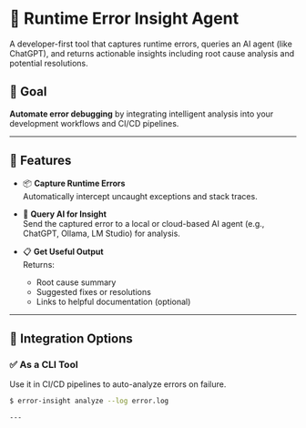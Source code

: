 # 🧠 Runtime Error Insight Agent

A developer-first tool that captures runtime errors, queries an AI agent (like ChatGPT), and returns actionable insights including root cause analysis and potential resolutions.

## 🎯 Goal

**Automate error debugging** by integrating intelligent analysis into your development workflows and CI/CD pipelines.

---

## 🚀 Features

- 📦 **Capture Runtime Errors**  
  Automatically intercept uncaught exceptions and stack traces.

- 🤖 **Query AI for Insight**  
  Send the captured error to a local or cloud-based AI agent (e.g., ChatGPT, Ollama, LM Studio) for analysis.

- 📋 **Get Useful Output**  
  Returns:
  - Root cause summary
  - Suggested fixes or resolutions
  - Links to helpful documentation (optional)

---

## 🧰 Integration Options

### ✅ **As a CLI Tool**
Use it in CI/CD pipelines to auto-analyze errors on failure.

```bash
$ error-insight analyze --log error.log

---
